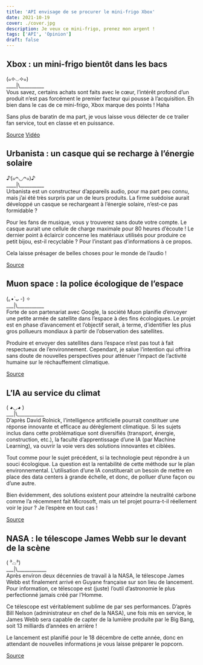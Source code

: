 ```yaml
---
title: 'API envisage de se procurer le mini-frigo Xbox'
date: 2021-10-19
cover: ./cover.jpg
description: Je veux ce mini-frigo, prenez mon argent !
tags: ['API', 'Opinion']
draft: false
---
```


## Xbox : un mini-frigo bientôt dans les bacs
(๑✧◡✧๑)       
\_\_\_\_|\\\_\_\_\_\_\_\_\_\_\_       
Vous savez, certains achats sont faits avec le cœur, l’intérêt profond d’un produit n’est pas forcément le premier facteur qui pousse à l’acquisition. Eh bien dans le cas de ce mini-frigo, Xbox marque des points ! Haha

Sans plus de baratin de ma part, je vous laisse vous délecter de ce trailer fan service, tout en classe et en puissance.

[Source](https://www.jeuxvideo.com/news/1476633/xbox-series-x-le-mini-frigo-disponible-en-precommande.htm)
[Vidéo](https://www.youtube.com/watch?v=0qNkl7xcKC8)

## Urbanista : un casque qui se recharge à l’énergie solaire
♪(๑ᴖ◡ᴖ๑)♪     
\_\_\_\_|\\\_\_\_\_\_\_\_\_\_\_    
Urbanista est un constructeur d’appareils audio, pour ma part peu connu, mais j’ai été très surpris par un de leurs produits. La firme suédoise aurait développé un casque se rechargeant à l’énergie solaire, n’est-ce pas formidable ?

Pour les fans de musique, vous y trouverez sans doute votre compte. Le casque aurait une cellule de charge maximale pour 80 heures d’écoute ! Le dernier point à éclaircir concerne les matériaux utilisés pour produire ce petit bijou, est-il recyclable ? Pour l’instant pas d’informations à ce propos.

Cela laisse présager de belles choses pour le monde de l’audio !

[Source](https://www.journaldugeek.com/2021/10/14/oubliez-les-prises-ce-casque-audio-se-charge-tout-seul/)

## Muon space : la police écologique de l’espace
(｡•̀ ᴗ -) ✧         
\_\_\_|\\\_\_\_\_\_\_\_\_\_\_\_      
Forte de son partenariat avec Google, la société Muon planifie d’envoyer une petite armée de satellite dans l’espace à des fins écologiques. Le projet est en phase d’avancement et l’objectif serait, à terme, d’identifier les plus gros pollueurs mondiaux à partir de l’observation des satellites.

Produire et envoyer des satellites dans l’espace n’est pas tout à fait respectueux de l’environnement. Cependant, je salue l’intention qui offrira sans doute de nouvelles perspectives pour atténuer l’impact de l’activité humaine sur le réchauffement climatique.

[Source](https://www.journaldugeek.com/2021/10/13/une-start-up-americaine-veut-reperer-les-pollueurs-depuis-lespace/)

## L’IA au service du climat
( ◕◡◕  )        
\_\_\_|\\\_\_\_\_\_\_\_\_\_\_\_       
D’après David Rolnick, l’intelligence artificielle pourrait constituer une réponse innovante et efficace au dérèglement climatique. Si les sujets inclus dans cette problématique sont diversifiés (transport, énergie, construction, etc.), la faculté d’apprentissage d’une IA (par Machine Learning), va ouvrir la voie vers des solutions innovantes et ciblées.

Tout comme pour le sujet précédent, si la technologie peut répondre à un souci écologique. La question est la rentabilité de cette méthode sur le plan environnemental. L’utilisation d’une IA constituerait un besoin de mettre en place des data centers à grande échelle, et donc, de polluer d’une façon ou d’une autre.

Bien évidemment, des solutions existent pour atteindre la neutralité carbone comme l’a récemment fait Microsoft, mais un tel projet pourra-t-il réellement voir le jour ? Je l’espère en tout cas !

[Source](https://www.futura-sciences.com/tech/actualites/intelligence-artificielle-ia-peut-elle-nous-aider-lutter-rechauffement-climatique-cours-93746/)

## NASA : le télescope James Webb sur le devant de la scène
( ³⌓³)      
\_\_\_|\\\_\_\_\_\_\_\_\_\_\_\_\_       
Après environ deux décennies de travail à la NASA, le télescope James Webb est finalement arrivé en Guyane française sur son lieu de lancement. Pour information, ce télescope est (juste) l’outil d’astronomie le plus perfectionné jamais créé par l’Homme.

Ce télescope est véritablement sublime de par ses performances. D’après Bill Nelson (administrateur en chef de la NASA), une fois mis en service, le James Webb sera capable de capter de la lumière produite par le Big Bang, soit 13 milliards d’années en arrière !

Le lancement est planifié pour le 18 décembre de cette année, donc en attendant de nouvelles informations je vous laisse préparer le popcorn.

[Source](https://www.journaldugeek.com/2021/10/13/nasa-le-telescope-james-webb-se-prepare-pour-son-dernier-voyage/)